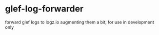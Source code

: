 # glef-log-forwarder
forward glef logs to logz.io augmenting them a bit, for use in development only
